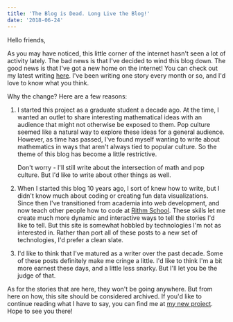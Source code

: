 ```yaml
---
title: 'The Blog is Dead. Long Live the Blog!'
date: '2018-06-24'
---
```


Hello friends,

As you may have noticed, this little corner of the internet hasn't seen a lot of activity lately. The bad news is that I've decided to wind this blog down. The good news is that I've got a new home on the internet! You can check out my latest writing [here](https://mattlane.us). I've been writing one story every month or so, and I'd love to know what you think.

Why the change? Here are a few reasons:

1.  I started this project as a graduate student a decade ago. At the time, I wanted an outlet to share interesting mathematical ideas with an audience that might not otherwise be exposed to them. Pop culture seemed like a natural way to explore these ideas for a general audience. However, as time has passed, I've found myself wanting to write about mathematics in ways that aren't always tied to popular culture. So the theme of this blog has become a little restrictive.

    Don't worry - I'll still write about the intersection of math and pop culture. But I'd like to write about other things as well.

2.  When I started this blog 10 years ago, I sort of knew how to write, but I didn't know much about coding or creating fun data visualizations. Since then I've transitioned from academia into web development, and now teach other people how to code at [Rithm School](https://www.rithmschool.com/). These skills let me create much more dynamic and interactive ways to tell the stories I'd like to tell. But this site is somewhat hobbled by technologies I'm not as interested in. Rather than port all of these posts to a new set of technologies, I'd prefer a clean slate.

3.  I'd like to think that I've matured as a writer over the past decade. Some of these posts definitely make me cringe a little. I'd like to think I'm a bit more earnest these days, and a little less snarky. But I'll let you be the judge of that.

As for the stories that are here, they won't be going anywhere. But from here on how, this site should be considered archived. If you'd like to continue reading what I have to say, you can find me at [my new project](https://mattlane.us). Hope to see you there!

